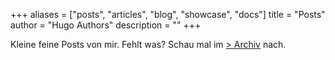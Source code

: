 +++
aliases = ["posts", "articles", "blog", "showcase", "docs"]
title = "Posts"
author = "Hugo Authors"
description = ""
+++

Kleine feine Posts von mir. Fehlt was? Schau mal im [> Archiv](./archiv) nach.
